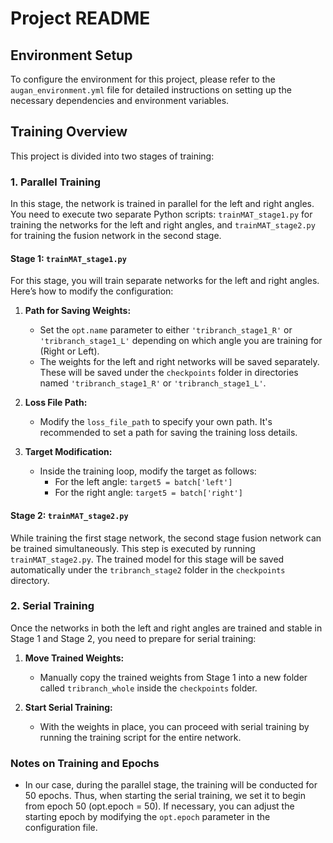 # Project README

## Environment Setup

To configure the environment for this project, please refer to the `augan_environment.yml` file for detailed instructions on setting up the necessary dependencies and environment variables.

## Training Overview

This project is divided into two stages of training:

### 1. Parallel Training

In this stage, the network is trained in parallel for the left and right angles. You need to execute two separate Python scripts: `trainMAT_stage1.py` for training the networks for the left and right angles, and `trainMAT_stage2.py` for training the fusion network in the second stage.

#### Stage 1: `trainMAT_stage1.py`

For this stage, you will train separate networks for the left and right angles. Here’s how to modify the configuration:

1. **Path for Saving Weights:**
    - Set the `opt.name` parameter to either `'tribranch_stage1_R'` or `'tribranch_stage1_L'` depending on which angle you are training for (Right or Left).
    - The weights for the left and right networks will be saved separately. These will be saved under the `checkpoints` folder in directories named `'tribranch_stage1_R'` or `'tribranch_stage1_L'`.

2. **Loss File Path:**
    - Modify the `loss_file_path` to specify your own path. It's recommended to set a path for saving the training loss details.

3. **Target Modification:**
    - Inside the training loop, modify the target as follows:
      - For the left angle: `target5 = batch['left']`
      - For the right angle: `target5 = batch['right']`

#### Stage 2: `trainMAT_stage2.py`

While training the first stage network, the second stage fusion network can be trained simultaneously. This step is executed by running `trainMAT_stage2.py`. The trained model for this stage will be saved automatically under the `tribranch_stage2` folder in the `checkpoints` directory.

### 2. Serial Training

Once the networks in both the left and right angles are trained and stable in Stage 1 and Stage 2, you need to prepare for serial training:

1. **Move Trained Weights:**
    - Manually copy the trained weights from Stage 1 into a new folder called `tribranch_whole` inside the `checkpoints` folder.

2. **Start Serial Training:**
    - With the weights in place, you can proceed with serial training by running the training script for the entire network.

### Notes on Training and Epochs

- In our case, during the parallel stage, the training will be conducted for 50 epochs. Thus, when starting the serial training, we set it to begin from epoch 50 (opt.epoch = 50). If necessary, you can adjust the starting epoch by modifying the `opt.epoch` parameter in the configuration file.
